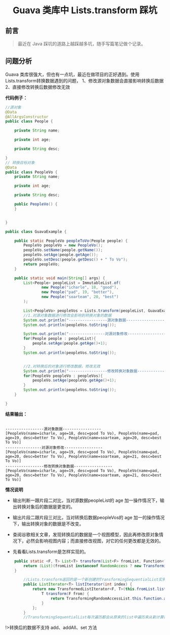 # <div style="text-align: center;">Guava 类库中 Lists.transform 踩坑</div>

## 前言
>最近在 Java 踩坑的道路上越踩越多坑，随手写篇笔记做个记录。

## 问题分析
Guava 类库很强大，但也有一点坑，最近在做项目的正好遇到。使用Lists.transform转换数据遇到的问题，
1、修改源对象数据会直接影响转换后数据 
2、直接修改转换后数据修改无效

**代码例子：**

```java
//源对象
@Data
@AllArgsConstructor
public class People {

    private String name;

    private int age;

    private String desc;

}
// 转换目标对象
@Data
public class PeopleVo {
    private String name;

    private int age;

    private String desc;

    public PeopleVo() {
    }


}

public class GuavaExample {

    public static PeopleVo peopleToVo(People people) {
        PeopleVo peopleVo = new PeopleVo();
        peopleVo.setName(people.getName());
        peopleVo.setAge(people.getAge());
        peopleVo.setDesc(people.getDesc() + " To Vo");
        return peopleVo;
    }

    public static void main(String[] args) {
        List<People> peopleList = ImmutableList.of(
                new People("icharle", 18, "good"),
                new People("pad", 19, "better"),
                new People("soarteam", 20, "best")
        );

        List<PeopleVo> peopleVos = Lists.transform(peopleList, GuavaExample::peopleToVo);
        //1.对源对象数据进行修改会影响到转换对象的数据
        System.out.println("-----------------源对象数据-----------------");
        System.out.println(peopleVos.toString());

        System.out.println("----------------对源对象修改-----------------");
        for(People people : peopleList){
            people.setAge(people.getAge()+1);
        }
        System.out.println(peopleVos.toString());


        //2.对转换后的对象进行修改数据，修改无效
        System.out.println("-----------------修改转换对象数据-----------------");
        for(PeopleVo peopleVo : peopleVos){
            peopleVo.setAge(peopleVo.getAge()+1);
        }
        System.out.println(peopleVos.toString());
    }

}


```
**结果输出：**

```shell

-----------------源对象数据-----------------
[PeopleVo(name=icharle, age=18, desc=good To Vo), PeopleVo(name=pad, age=19, desc=better To Vo), PeopleVo(name=soarteam, age=20, desc=best To Vo)]
----------------对源对象修改-----------------
[PeopleVo(name=icharle, age=19, desc=good To Vo), PeopleVo(name=pad, age=20, desc=better To Vo), PeopleVo(name=soarteam, age=21, desc=best To Vo)]
-----------------修改转换对象数据-----------------
[PeopleVo(name=icharle, age=19, desc=good To Vo), PeopleVo(name=pad, age=20, desc=better To Vo), PeopleVo(name=soarteam, age=21, desc=best To Vo)]

```

**情况说明**
* 输出判断一跟片段二对比，当对源数据peopleList的 age 加一操作情况下，输出转换对象后的数据是更变的。
* 输出片段二跟片段三对比，当对转换后数据peopleVos的 age 加一的操作情况下，输出转换对象的数据是不改变。

* 查阅谷歌相关文章，发现转换后的数据是一个视图模型，因此再修改原对象情况下，必然会影响视图内容；而直接修改视图，对它的任何更改都是无效的。

* 先看看Lists.transform是怎样实现的。

```java
    public static <F, T> List<T> transform(List<F> fromList, Function<? super F, ? extends T> function) {
        return (List)(fromList instanceof RandomAccess ? new TransformingRandomAccessList(fromList, function) : new TransformingSequentialList(fromList, function));
    }

        //Lists.transform返回的是一个新创建的TransformingSequentialList实例
        public ListIterator<T> listIterator(int index) {
            return new TransformedListIterator<F, T>(this.fromList.listIterator(index)) {
                T transform(F from) {
                    return TransformingRandomAccessList.this.function.apply(from);
                }
            };
        }
        //TransformingSequentialList每次遍历都会从原来的list中遍历来从新计算得到function


```


!>转换后的数据不支持 add、addAll、set 方法